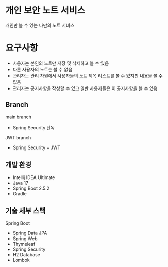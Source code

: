 # 개인 보안 노트 서비스
개인만 볼 수 있는 나만의 노트 서비스

# 요구사항
* 사용자는 본인의 노트만 저장 및 삭제하고 볼 수 있음
* 다른 사용자의 노트는 볼 수 없음
* 관리자는 관리 차원에서 사용자들의 노트 제목 리스트를 볼 수 있지만 내용을 볼 수 없음
* 관리자는 공지사항을 작성할 수 있고 일반 사용자들은 이 공지사항을 볼 수 있음

## Branch
main branch
* Spring Security 단독

JWT branch
* Spring Security + JWT

## 개발 환경

* Intellij IDEA Ultimate
* Java 17
* Spring Boot 2.5.2
* Gradle

## 기술 세부 스택

Spring Boot

* Spring Data JPA
* Spring Web
* Thymeleaf
* Spring Security
* H2 Database
* Lombok
